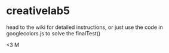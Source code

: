 # creativelab5

head to the wiki for detailed instructions, or just use the code in googlecolors.js to solve the finalTest()

<3
M